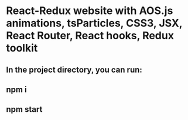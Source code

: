 # React-Redux website with AOS.js animations, tsParticles, CSS3, JSX, React Router, React hooks, Redux toolkit 

## In the project directory, you can run:

## npm i
## npm start

